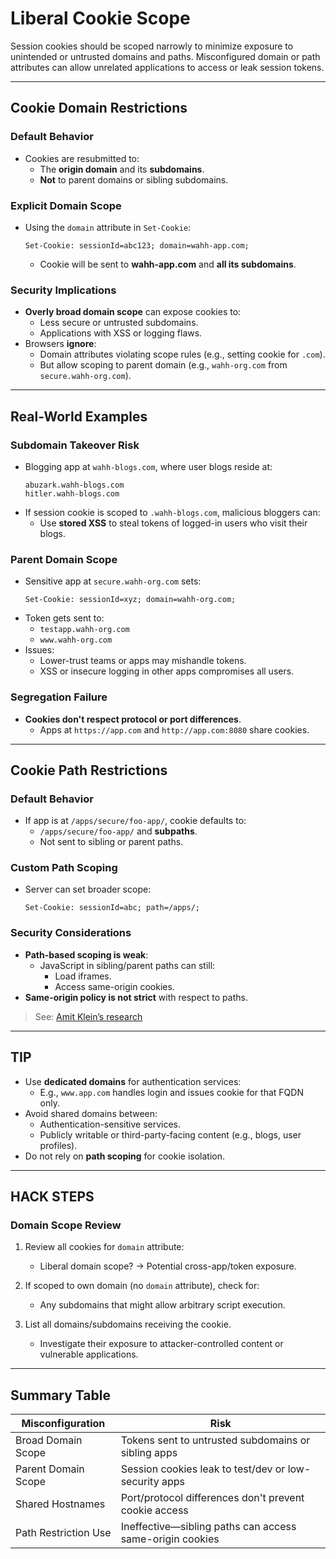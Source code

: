# Liberal Cookie Scope

Session cookies should be scoped narrowly to minimize exposure to unintended or untrusted domains and paths. Misconfigured domain or path attributes can allow unrelated applications to access or leak session tokens.

---

## Cookie Domain Restrictions

### **Default Behavior**
- Cookies are resubmitted to:
  - The **origin domain** and its **subdomains**.
  - **Not** to parent domains or sibling subdomains.

### **Explicit Domain Scope**
- Using the `domain` attribute in `Set-Cookie`:
  ```http
  Set-Cookie: sessionId=abc123; domain=wahh-app.com;
  ```
  - Cookie will be sent to **wahh-app.com** and **all its subdomains**.

### **Security Implications**
- **Overly broad domain scope** can expose cookies to:
  - Less secure or untrusted subdomains.
  - Applications with XSS or logging flaws.
- Browsers **ignore**:
  - Domain attributes violating scope rules (e.g., setting cookie for `.com`).
  - But allow scoping to parent domain (e.g., `wahh-org.com` from `secure.wahh-org.com`).

---

## Real-World Examples

### **Subdomain Takeover Risk**
- Blogging app at `wahh-blogs.com`, where user blogs reside at:
  ```
  abuzark.wahh-blogs.com
  hitler.wahh-blogs.com
  ```
- If session cookie is scoped to `.wahh-blogs.com`, malicious bloggers can:
  - Use **stored XSS** to steal tokens of logged-in users who visit their blogs.

### **Parent Domain Scope**
- Sensitive app at `secure.wahh-org.com` sets:
  ```http
  Set-Cookie: sessionId=xyz; domain=wahh-org.com;
  ```
- Token gets sent to:
  - `testapp.wahh-org.com`
  - `www.wahh-org.com`
- Issues:
  - Lower-trust teams or apps may mishandle tokens.
  - XSS or insecure logging in other apps compromises all users.

### **Segregation Failure**
- **Cookies don't respect protocol or port differences**.
  - Apps at `https://app.com` and `http://app.com:8080` share cookies.

---

## Cookie Path Restrictions

### **Default Behavior**
- If app is at `/apps/secure/foo-app/`, cookie defaults to:
  - `/apps/secure/foo-app/` and **subpaths**.
  - Not sent to sibling or parent paths.

### **Custom Path Scoping**
- Server can set broader scope:
  ```http
  Set-Cookie: sessionId=abc; path=/apps/;
  ```

### **Security Considerations**
- **Path-based scoping is weak**:
  - JavaScript in sibling/parent paths can still:
    - Load iframes.
    - Access same-origin cookies.
- **Same-origin policy is not strict** with respect to paths.

> See: [Amit Klein’s research](http://lists.webappsec.org/pipermail/websecurity_lists.webappsec.org/2006-March/000843.html)

---

## TIP
- Use **dedicated domains** for authentication services:
  - E.g., `www.app.com` handles login and issues cookie for that FQDN only.
- Avoid shared domains between:
  - Authentication-sensitive services.
  - Publicly writable or third-party-facing content (e.g., blogs, user profiles).
- Do not rely on **path scoping** for cookie isolation.

---

## HACK STEPS

### **Domain Scope Review**
1. Review all cookies for `domain` attribute:
   - Liberal domain scope? → Potential cross-app/token exposure.

2. If scoped to own domain (no `domain` attribute), check for:
   - Any subdomains that might allow arbitrary script execution.

3. List all domains/subdomains receiving the cookie.
   - Investigate their exposure to attacker-controlled content or vulnerable applications.

---


## Summary Table

| Misconfiguration     | Risk                                                                 |
|----------------------|----------------------------------------------------------------------|
| Broad Domain Scope   | Tokens sent to untrusted subdomains or sibling apps                 |
| Parent Domain Scope  | Session cookies leak to test/dev or low-security apps               |
| Shared Hostnames     | Port/protocol differences don't prevent cookie access               |
| Path Restriction Use | Ineffective—sibling paths can access same-origin cookies            |
